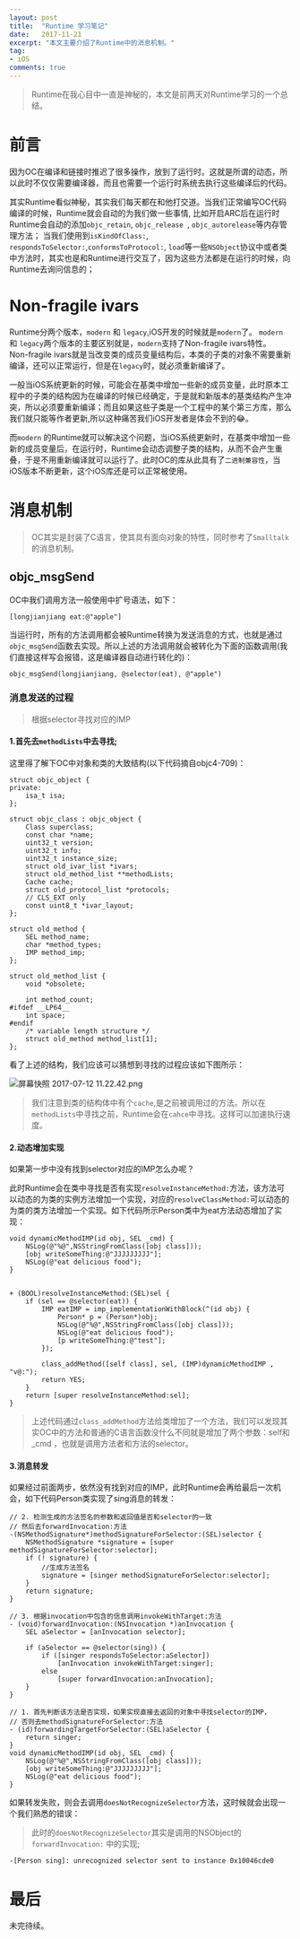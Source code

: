 ```yaml
---
layout: post
title:  "Runtime 学习笔记"
date:   2017-11-21
excerpt: "本文主要介绍了Runtime中的消息机制。"
tag:
- iOS
comments: true
---
```


> Runtime在我心目中一直是神秘的，本文是前两天对Runtime学习的一个总结。

# 前言
因为OC在编译和链接时推迟了很多操作，放到了运行时。这就是所谓的动态，所以此时不仅仅需要编译器，而且也需要一个运行时系统去执行这些编译后的代码。

其实Runtime看似神秘，其实我们每天都在和他打交道。当我们正常编写OC代码编译的时候，Runtime就会自动的为我们做一些事情, 比如开启ARC后在运行时Runtime会自动的添加`objc_retain`, `objc_release `, `objc_autorelease`等内存管理方法；
当我们使用到`isKindOfClass:`, `respondsToSelector:`,`conformsToProtocol:`, `load`等一些`NSObject`协议中或者类中方法时，其实也是和Runtime进行交互了，因为这些方法都是在运行的时候，向Runtime去询问信息的；

#  Non-fragile ivars
Runtime分两个版本，`modern` 和 `legacy`,iOS开发的时候就是`modern`了。
`modern` 和 `legacy`两个版本的主要区别就是，`modern`支持了Non-fragile ivars特性。
Non-fragile ivars就是当改变类的成员变量结构后，本类的子类的对象不需要重新编译，还可以正常运行，但是在`legacy`时，就必须重新编译了。

 一般当iOS系统更新的时候，可能会在基类中增加一些新的成员变量，此时原本工程中的子类的结构因为在编译的时候已经确定，于是就和新版本的基类结构产生冲突，所以必须要重新编译；而且如果这些子类是一个工程中的某个第三方库，那么我们就只能等作者更新,所以这种痛苦我们iOS开发者是体会不到的😂。

而`modern` 的Runtime就可以解决这个问题，当iOS系统更新时，在基类中增加一些新的成员变量后，在运行时，Runtime会动态调整子类的结构，从而不会产生重叠，于是不用重新编译就可以运行了。此时OC的库从此具有了`二进制兼容性`，当iOS版本不断更新，这个iOS库还是可以正常被使用。

# 消息机制
> OC其实是封装了C语言，使其具有面向对象的特性，同时参考了`Smalltalk`的消息机制。

## objc_msgSend
OC中我们调用方法一般使用中扩号语法，如下：
```
[longjianjiang eat:@"apple"]
```
当运行时，所有的方法调用都会被Runtime转换为发送消息的方式，也就是通过`objc_msgSend`函数去实现。所以上述的方法调用就会被转化为下面的函数调用(我们直接这样写会报错，这是编译器自动进行转化的)：
```
objc_msgSend(longjianjiang, @selector(eat), @"apple")
```

### 消息发送的过程

>根据selector寻找对应的IMP

#### 1.首先去`methodLists`中去寻找;

这里得了解下OC中对象和类的大致结构(以下代码摘自objc4-709)：

```
struct objc_object {
private:
    isa_t isa;
};
```

```
struct objc_class : objc_object {
    Class superclass;
    const char *name;
    uint32_t version;
    uint32_t info;
    uint32_t instance_size;
    struct old_ivar_list *ivars;
    struct old_method_list **methodLists;
    Cache cache;
    struct old_protocol_list *protocols;
    // CLS_EXT only
    const uint8_t *ivar_layout;
};
```

```
struct old_method {
    SEL method_name;
    char *method_types;
    IMP method_imp;
};

struct old_method_list {
    void *obsolete;

    int method_count;
#ifdef __LP64__
    int space;
#endif
    /* variable length structure */
    struct old_method method_list[1];
};
```

看了上述的结构，我们应该可以猜想到寻找的过程应该如下图所示：


![屏幕快照 2017-07-12 11.22.42.png](http://ocigwe4cv.bkt.clouddn.com/runtime_1.png)

>我们注意到类的结构体中有个`cache`,是之前被调用过的方法。所以在`methodLists`中寻找之前，Runtime会在`cahce`中寻找。这样可以加速执行速度。

#### 2.动态增加实现

如果第一步中没有找到selector对应的IMP怎么办呢？

此时Runtime会在类中寻找是否有实现`resolveInstanceMethod:`方法，该方法可以动态的为类的实例方法增加一个实现，对应的`resolveClassMethod:`可以动态的为类的类方法增加一个实现。如下代码所示Person类中为eat方法动态增加了实现：

```
void dynamicMethodIMP(id obj, SEL _cmd) {
    NSLog(@"%@",NSStringFromClass([obj class]));
    [obj writeSomeThing:@"JJJJJJJJJ"];
    NSLog(@"eat delicious food");
}


+ (BOOL)resolveInstanceMethod:(SEL)sel {
    if (sel == @selector(eat)) {
        IMP eatIMP = imp_implementationWithBlock(^(id obj) {
            Person* p = (Person*)obj;
            NSLog(@"%@",NSStringFromClass([obj class]));
            NSLog(@"eat delicious food");
            [p writeSomeThing:@"test"];
        });
        
        class_addMethod([self class], sel, (IMP)dynamicMethodIMP , "v@:");
        return YES;
    }
    return [super resolveInstanceMethod:sel];
}
```

>上述代码通过`class_addMethod`方法给类增加了一个方法，我们可以发现其实OC中的方法和普通的C语言函数没什么不同就是增加了两个参数：self和_cmd ，也就是调用方法者和方法的selector。

#### 3.消息转发

如果经过前面两步，依然没有找到对应的IMP，此时Runtime会再给最后一次机会，如下代码Person类实现了sing消息的转发：

```
// 2. 检测生成的方法签名的参数和返回值是否和selector的一致
// 然后去forwardInvocation:方法
-(NSMethodSignature*)methodSignatureForSelector:(SEL)selector {
    NSMethodSignature *signature = [super methodSignatureForSelector:selector];
    if (! signature) {
        //生成方法签名
        signature = [singer methodSignatureForSelector:selector];
    }
    return signature;
}

// 3. 根据invocation中包含的信息调用invokeWithTarget:方法
- (void)forwardInvocation:(NSInvocation *)anInvocation {
    SEL aSelector = [anInvocation selector];
    
    if (aSelector == @selector(sing)) {
        if ([singer respondsToSelector:aSelector])
            [anInvocation invokeWithTarget:singer];
        else
            [super forwardInvocation:anInvocation];
    }
}

// 1. 首先判断该方法是否实现，如果实现直接去返回的对象中寻找selector的IMP，
// 否则去methodSignatureForSelector:方法
- (id)forwardingTargetForSelector:(SEL)aSelector {
    return singer;
}
void dynamicMethodIMP(id obj, SEL _cmd) {
    NSLog(@"%@",NSStringFromClass([obj class]));
    [obj writeSomeThing:@"JJJJJJJJJ"];
    NSLog(@"eat delicious food");
}
```

如果转发失败，则会去调用`doesNotRecognizeSelector`方法，这时候就会出现一个我们熟悉的错误：

> 此时的`doesNotRecognizeSelector`其实是调用的NSObject的`forwardInvocation:` 中的实现;

```
-[Person sing]: unrecognized selector sent to instance 0x10046cde0
```

# 最后

未完待续。

